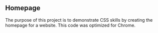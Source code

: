 ## Homepage

The purpose of this project is to demonstrate CSS skills by creating the homepage for a website. This code was optimized for Chrome. 
